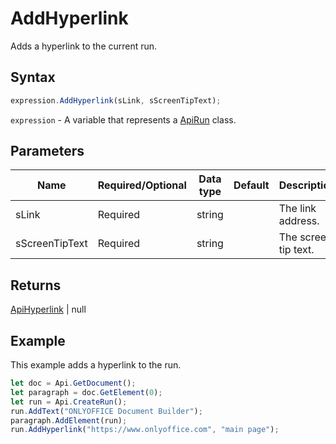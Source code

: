 # AddHyperlink

Adds a hyperlink to the current run.

## Syntax

```javascript
expression.AddHyperlink(sLink, sScreenTipText);
```

`expression` - A variable that represents a [ApiRun](../ApiRun.md) class.

## Parameters

| **Name** | **Required/Optional** | **Data type** | **Default** | **Description** |
| ------------- | ------------- | ------------- | ------------- | ------------- |
| sLink | Required | string |  | The link address. |
| sScreenTipText | Required | string |  | The screen tip text. |

## Returns

[ApiHyperlink](../../ApiHyperlink/ApiHyperlink.md) \| null

## Example

This example adds a hyperlink to the run.

```javascript
let doc = Api.GetDocument();
let paragraph = doc.GetElement(0);
let run = Api.CreateRun();
run.AddText("ONLYOFFICE Document Builder");
paragraph.AddElement(run);
run.AddHyperlink("https://www.onlyoffice.com", "main page");
```
